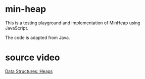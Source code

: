 # min-heap

This is a testing playground and implementation of MinHeap using JavaScript.

The code is adapted from Java.

# source video

[Data Structures: Heaps](https://www.youtube.com/watch?v=t0Cq6tVNRBA)
